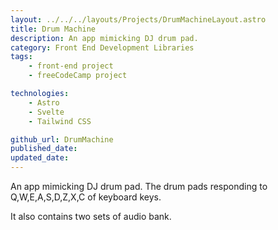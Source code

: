 ```yaml
---
layout: ../../../layouts/Projects/DrumMachineLayout.astro
title: Drum Machine
description: An app mimicking DJ drum pad.
category: Front End Development Libraries
tags:
    - front-end project
    - freeCodeCamp project

technologies: 
    - Astro
    - Svelte
    - Tailwind CSS

github_url: DrumMachine
published_date: 
updated_date: 
---
```


An app mimicking DJ drum pad. The drum pads responding to Q,W,E,A,S,D,Z,X,C of keyboard keys.

It also contains two sets of audio bank.